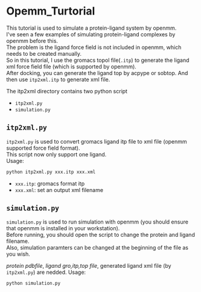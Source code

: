 # Opemm_Turtorial

This tutorial is used to simulate a protein-ligand system by openmm.  
I've seen a few examples of simulating protein-ligand complexes by openmm before this.  
The problem is the ligand force field is not included in openmm, which needs to be created manually.  
So in this tutorial, I use the gromacs topol file(`.itp`) to generate the ligand xml force field file (which is supported by openmm).    
After docking, you can generate the ligand top by acpype or sobtop. And then use `itp2xml.itp` to generate xml file.  

The itp2xml directory contains two python script  
- `itp2xml.py`
- `simulation.py`

## `itp2xml.py`
`itp2xml.py` is used to convert gromacs ligand itp file to xml file (openmm supported force field format).   
This script now only support one ligand.  
Usage:
```python
python itp2xml.py xxx.itp xxx.xml
```
- `xxx.itp`: gromacs format itp
- `xxx.xml`: set an output xml filename

## `simulation.py`
`simulation.py` is used to run simulation with openmm (you should ensure that openmm is installed in your workstation).   
Before running, you should open the script to change the protein and ligand filename.     
Also, simulation paramters can be changed at the beginning of the file as you wish.

*protein pdbfile*, *ligand gro,itp,top file*, generated ligand xml file (by `itp2xml.py`) are nedded. 
Usage:
```python
python simulation.py
```
